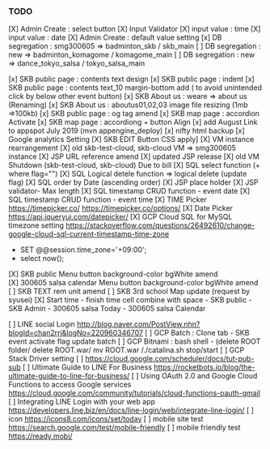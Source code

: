 ### TODO

[X] Admin Create : select button
[X] Input Validator
[X] input value : time
[X] input value : date
[X] Admin Create : default value setting
[x] DB segregation : smg300605 => badminton_skb / skb_main
[ ] DB segregation : new       => badminton_komagome / komagome_main
[ ] DB segregation : new       => dance_tokyo_salsa / tokyo_salsa_main

[x] SKB public page : contents text design
[x] SKB public page : indent
[x] SKB public page : contents text_10 margin-bottom add ( to avoid unintended click by below other event button)
[x] SKB About us  : weare => about us (Renaming)
[x] SKB About us : aboutus01,02,03 image file resizing (1mb =>100kb)
[x] SKB public page : og tag amend
[x] SKB map page : accordion Activate
[x] SKB map page : accordiong + button Align
[x] add August Link to appspot July 2019 (mvn appengine_deploy)
[x] nifty html backup
[x] Google analytics Setting
[X] SKB EDIT Button CSS apply]
[X] VM instance rearrangement 
[X] old skb-test-cloud, skb-cloud VM => smg300605 instance
[X] JSP URL reference amend
[X] updated JSP release
[X] old VM Shutdown   (skb-test-cloud, skb-cloud) Due to bill
[X] SQL select function (+ where flag="") 
[X] SQL Logical detele function => logical delete (update flag)
[X] SQL order by Date (ascending order)
[X] JSP place holder
[X] JSP validator- Max length
[X] SQL timestamp CRUD function - event date
[X] SQL timestamp CRUD function - event time
[X] TIME Picker https://timepicker.co/ https://timepicker.co/options/
[X] Date Picker https://api.jqueryui.com/datepicker/
[X] GCP Cloud SQL for MySQL timezone setting https://stackoverflow.com/questions/26492610/change-google-cloud-sql-current-timestamp-time-zone
  - SET @@session.time_zone='+09:00';
  - select now();
  
[X] SKB public Menu button background-color bgWhite amend  
[X] 300605 salsa calendar Menu button background-color bgWhite amend    
[ ] SKB TEXT rem unit amend
[ ] SKB 3rd school Map update (request by syusei)
[X] Start time - finish time cell combine with space
     - SKB public
     - SKB Admin
     - 300605 salsa Today
     - 300605 salsa Calendar  
 

[ ] LINE social Login http://blog.naver.com/PostView.nhn?blogId=chan2rrj&logNo=220960346707
[ ] GCP Batch : Clone tab - SKB event activate flag update batch
[ ] GCP Bitnami : bash shell - (delete ROOT folder/ delete ROOT.war/ mv ROOT.war /./catalina.sh stop/start 
[ ] GCP Stack Driver setting
[ ] https://cloud.google.com/scheduler/docs/tut-pub-sub
[ ] Ultimate Guide to LINE For Business https://rocketbots.io/blog/the-ultimate-guide-to-line-for-business/
[ ] Using OAuth 2.0 and Google Cloud Functions to access Google services https://cloud.google.com/community/tutorials/cloud-functions-oauth-gmail
[ ] Integrating LINE Login with your web app https://developers.line.biz/en/docs/line-login/web/integrate-line-login/
[ ] icon https://icons8.com/icons/set/today
[ ] mobile site test https://search.google.com/test/mobile-friendly
[ ] mobile friendly test https://ready.mobi/